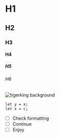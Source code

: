 # H1
## H2
### H3
#### H4
##### H5
###### H6
![tigerking background](https://user-images.githubusercontent.com/121532260/209766727-04d00e3b-9327-4f55-9beb-db6549d7daa2.jpg)
```
let y = x;
let x = c;
```
- [ ] Check formatting
- [ ] Continue 
- [ ] Enjoy
